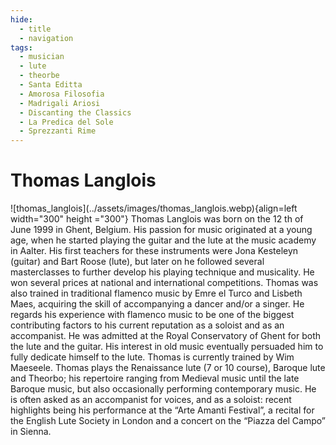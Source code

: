 ```yaml
---
hide:
  - title
  - navigation
tags: 
  - musician
  - lute
  - theorbe
  - Santa Editta
  - Amorosa Filosofia
  - Madrigali Ariosi
  - Discanting the Classics
  - La Predica del Sole
  - Sprezzanti Rime
---
```


# Thomas Langlois

<div class="grid" markdown>
![thomas_langlois](../assets/images/thomas_langlois.webp){align=left width="300" height ="300"}
Thomas Langlois was born on the 12 th of June 1999 in Ghent, Belgium. His passion for music originated at a young age, when he started playing the guitar and the lute at the music academy in Aalter. His first teachers for these instruments were Jona Kesteleyn (guitar) and Bart Roose (lute), but later on he followed several masterclasses to further develop his playing technique and musicality. He won several prices at national and international competitions. Thomas was also trained in traditional flamenco music by Emre el Turco and Lisbeth Maes, acquiring the skill of accompanying a dancer and/or a singer. He regards his experience with flamenco music to be one of the biggest contributing factors to his current reputation as a soloist and as an accompanist. He was admitted at the Royal Conservatory of Ghent for both the lute and the guitar. His interest in old music eventually persuaded him to fully dedicate himself to the lute. Thomas is currently trained by Wim Maeseele. Thomas plays the Renaissance lute (7 or 10 course), Baroque lute and Theorbo; his repertoire ranging from Medieval music until the late Baroque music, but also occasionally performing contemporary music. He is often asked as an accompanist for voices, and as a soloist: recent highlights being his performance at the “Arte Amanti Festival”, a recital for the English Lute Society in London and a concert on the “Piazza del Campo” in Sienna.


</div> 



